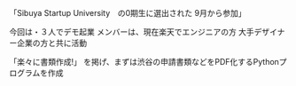
「Sibuya Startup University　の0期生に選出された 9月から参加」

今回は・３人でデモ起業
メンバーは、現在楽天でエンジニアの方
大手デザイナー企業の方と共に活動

「楽々に書類作成!」
を掲げ、まずは渋谷の申請書類などをPDF化するPythonプログラムを作成
